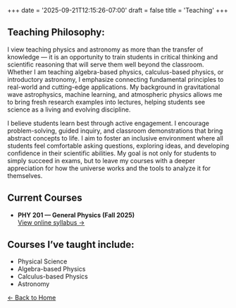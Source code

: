 +++
date = '2025-09-21T12:15:26-07:00'
draft = false
title = 'Teaching'
+++

## Teaching Philosophy:

I view teaching physics and astronomy as more than the transfer of knowledge — it is an opportunity to train students in critical thinking and scientific reasoning that will serve them well beyond the classroom. Whether I am teaching algebra-based physics, calculus-based physics, or introductory astronomy, I emphasize connecting fundamental principles to real-world and cutting-edge applications. My background in gravitational wave astrophysics, machine learning, and atmospheric physics allows me to bring fresh research examples into lectures, helping students see science as a living and evolving discipline.

I believe students learn best through active engagement. I encourage problem-solving, guided inquiry, and classroom demonstrations that bring abstract concepts to life. I aim to foster an inclusive environment where all students feel comfortable asking questions, exploring ideas, and developing confidence in their scientific abilities. My goal is not only for students to simply succeed in exams, but to leave my courses with a deeper appreciation for how the universe works and the tools to analyze it for themselves.

## Current Courses

- **PHY 201 — General Physics (Fall 2025)**  
  [View online syllabus →](/teaching/physics201/)



## Courses I’ve taught include:

- Physical Science
- Algebra-based Physics
- Calculus-based Physics
- Astronomy

[← Back to Home](/)
